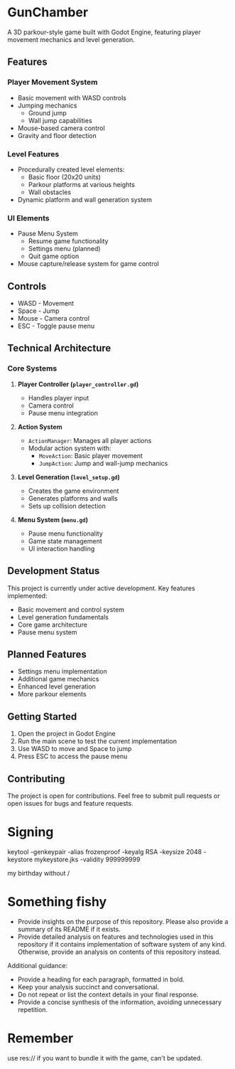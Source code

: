 # GunChamber

A 3D parkour-style game built with Godot Engine, featuring player movement mechanics and level generation.

## Features

### Player Movement System
- Basic movement with WASD controls
- Jumping mechanics
  - Ground jump
  - Wall jump capabilities
- Mouse-based camera control
- Gravity and floor detection

### Level Features
- Procedurally created level elements:
  - Basic floor (20x20 units)
  - Parkour platforms at various heights
  - Wall obstacles
- Dynamic platform and wall generation system

### UI Elements
- Pause Menu System
  - Resume game functionality
  - Settings menu (planned)
  - Quit game option
- Mouse capture/release system for game control

## Controls
- WASD - Movement
- Space - Jump
- Mouse - Camera control
- ESC - Toggle pause menu

## Technical Architecture

### Core Systems
1. **Player Controller (`player_controller.gd`)**
   - Handles player input
   - Camera control
   - Pause menu integration

2. **Action System**
   - `ActionManager`: Manages all player actions
   - Modular action system with:
	 - `MoveAction`: Basic player movement
	 - `JumpAction`: Jump and wall-jump mechanics

3. **Level Generation (`level_setup.gd`)**
   - Creates the game environment
   - Generates platforms and walls
   - Sets up collision detection

4. **Menu System (`menu.gd`)**
   - Pause menu functionality
   - Game state management
   - UI interaction handling

## Development Status
This project is currently under active development. Key features implemented:
- Basic movement and control system
- Level generation fundamentals
- Core game architecture
- Pause menu system

## Planned Features
- Settings menu implementation
- Additional game mechanics
- Enhanced level generation
- More parkour elements

## Getting Started
1. Open the project in Godot Engine
2. Run the main scene to test the current implementation
3. Use WASD to move and Space to jump
4. Press ESC to access the pause menu

## Contributing
The project is open for contributions. Feel free to submit pull requests or open issues for bugs and feature requests.

# Signing
keytool -genkeypair -alias frozenproof -keyalg RSA -keysize 2048 -keystore mykeystore.jks -validity 999999999

my birthday without /

# Something fishy
- Provide insights on the purpose of this repository. Please also provide a summary of its README if it exists.
- Provide detailed analysis on features and technologies used in this repository if it contains implementation of software system of any kind. Otherwise, provide an analysis on contents of this repository instead.

Additional guidance:
- Provide a heading for each paragraph, formatted in bold.
- Keep your analysis succinct and conversational.
- Do not repeat or list the context details in your final response.
- Provide a concise synthesis of the information, avoiding unnecessary repetition.

# Remember
use res:// if you want to bundle it with the game, can't be updated.

